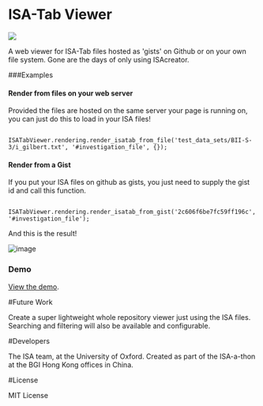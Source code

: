 ISA-Tab Viewer
============

<a href="http://dx.doi.org/10.5281/zenodo.11084"><img src="https://zenodo.org/badge/5364/ISA-tools/ISATab-Viewer.png"><a>

A web viewer for ISA-Tab files hosted as 'gists' on Github or on your own file system. Gone are the days of only using ISAcreator.



###Examples


#### Render from files on your web server

Provided the files are hosted on the same server your page is running on, you can just do this to load in your ISA files!

```
    ISATabViewer.rendering.render_isatab_from_file('test_data_sets/BII-S-3/i_gilbert.txt', '#investigation_file', {});
```

#### Render from a Gist

If you put your ISA files on github as gists, you just need to supply the gist id and call this function.

```
	ISATabViewer.rendering.render_isatab_from_gist('2c606f6be7fc59ff196c', '#investigation_file');
```

And this is the result! 

![image](https://isatools.files.wordpress.com/2014/06/localhost-63343-sharkkahuna-example-html.png?w=800)

### Demo

[View the demo](http://www.isa-tools.org/format/examples/). 

#Future Work

Create a super lightweight whole repository viewer just using the ISA files. Searching and filtering will also be available and configurable.

#Developers

The ISA team, at the University of Oxford. Created as part of the ISA-a-thon at the BGI Hong Kong offices in China.

#License

MIT License
